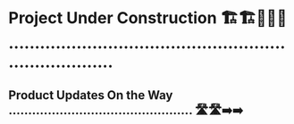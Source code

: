 # Project Under Construction 🏗️🏗️🚧🚧🚧 .........................................................................

## Product Updates On the Way ............................................... 🛣️🛣️➡️➡️






